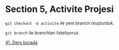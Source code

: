 # Section 5, Activite Projesi

<code>git checkout -b activite</code> ile yeni branch oluşturduk.

<code>git branch</code> ile branchları listeliyoruz.

[41. Ders burada](src/Okubeni/Activite-Projesi.md)

